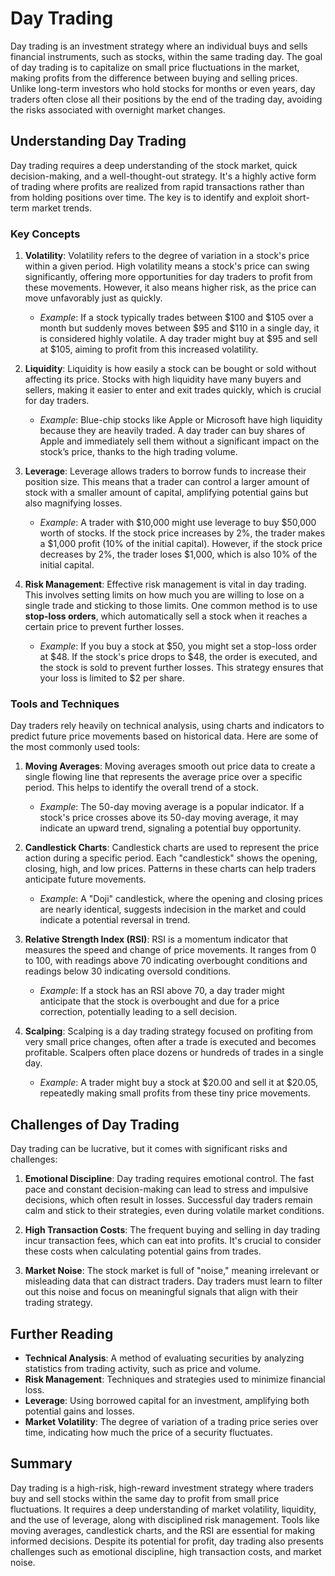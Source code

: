 # Day Trading

Day trading is an investment strategy where an individual buys and sells financial instruments, such as stocks, within the same trading day. The goal of day trading is to capitalize on small price fluctuations in the market, making profits from the difference between buying and selling prices. Unlike long-term investors who hold stocks for months or even years, day traders often close all their positions by the end of the trading day, avoiding the risks associated with overnight market changes.

## Understanding Day Trading

Day trading requires a deep understanding of the stock market, quick decision-making, and a well-thought-out strategy. It's a highly active form of trading where profits are realized from rapid transactions rather than from holding positions over time. The key is to identify and exploit short-term market trends.

### Key Concepts

1. **Volatility**: Volatility refers to the degree of variation in a stock's price within a given period. High volatility means a stock's price can swing significantly, offering more opportunities for day traders to profit from these movements. However, it also means higher risk, as the price can move unfavorably just as quickly.

   - *Example*: If a stock typically trades between $100 and $105 over a month but suddenly moves between $95 and $110 in a single day, it is considered highly volatile. A day trader might buy at $95 and sell at $105, aiming to profit from this increased volatility.

2. **Liquidity**: Liquidity is how easily a stock can be bought or sold without affecting its price. Stocks with high liquidity have many buyers and sellers, making it easier to enter and exit trades quickly, which is crucial for day traders.

   - *Example*: Blue-chip stocks like Apple or Microsoft have high liquidity because they are heavily traded. A day trader can buy shares of Apple and immediately sell them without a significant impact on the stock’s price, thanks to the high trading volume.

3. **Leverage**: Leverage allows traders to borrow funds to increase their position size. This means that a trader can control a larger amount of stock with a smaller amount of capital, amplifying potential gains but also magnifying losses.

   - *Example*: A trader with $10,000 might use leverage to buy $50,000 worth of stocks. If the stock price increases by 2%, the trader makes a $1,000 profit (10% of the initial capital). However, if the stock price decreases by 2%, the trader loses $1,000, which is also 10% of the initial capital.

4. **Risk Management**: Effective risk management is vital in day trading. This involves setting limits on how much you are willing to lose on a single trade and sticking to those limits. One common method is to use **stop-loss orders**, which automatically sell a stock when it reaches a certain price to prevent further losses.

   - *Example*: If you buy a stock at $50, you might set a stop-loss order at $48. If the stock's price drops to $48, the order is executed, and the stock is sold to prevent further losses. This strategy ensures that your loss is limited to $2 per share.

### Tools and Techniques

Day traders rely heavily on technical analysis, using charts and indicators to predict future price movements based on historical data. Here are some of the most commonly used tools:

1. **Moving Averages**: Moving averages smooth out price data to create a single flowing line that represents the average price over a specific period. This helps to identify the overall trend of a stock.

   - *Example*: The 50-day moving average is a popular indicator. If a stock's price crosses above its 50-day moving average, it may indicate an upward trend, signaling a potential buy opportunity.

2. **Candlestick Charts**: Candlestick charts are used to represent the price action during a specific period. Each "candlestick" shows the opening, closing, high, and low prices. Patterns in these charts can help traders anticipate future movements.

   - *Example*: A "Doji" candlestick, where the opening and closing prices are nearly identical, suggests indecision in the market and could indicate a potential reversal in trend.

3. **Relative Strength Index (RSI)**: RSI is a momentum indicator that measures the speed and change of price movements. It ranges from 0 to 100, with readings above 70 indicating overbought conditions and readings below 30 indicating oversold conditions.

   - *Example*: If a stock has an RSI above 70, a day trader might anticipate that the stock is overbought and due for a price correction, potentially leading to a sell decision.

4. **Scalping**: Scalping is a day trading strategy focused on profiting from very small price changes, often after a trade is executed and becomes profitable. Scalpers often place dozens or hundreds of trades in a single day.

   - *Example*: A trader might buy a stock at $20.00 and sell it at $20.05, repeatedly making small profits from these tiny price movements.

## Challenges of Day Trading

Day trading can be lucrative, but it comes with significant risks and challenges:

1. **Emotional Discipline**: Day trading requires emotional control. The fast pace and constant decision-making can lead to stress and impulsive decisions, which often result in losses. Successful day traders remain calm and stick to their strategies, even during volatile market conditions.

2. **High Transaction Costs**: The frequent buying and selling in day trading incur transaction fees, which can eat into profits. It's crucial to consider these costs when calculating potential gains from trades.

3. **Market Noise**: The stock market is full of "noise," meaning irrelevant or misleading data that can distract traders. Day traders must learn to filter out this noise and focus on meaningful signals that align with their trading strategy.

## Further Reading

- **Technical Analysis**: A method of evaluating securities by analyzing statistics from trading activity, such as price and volume.
- **Risk Management**: Techniques and strategies used to minimize financial loss.
- **Leverage**: Using borrowed capital for an investment, amplifying both potential gains and losses.
- **Market Volatility**: The degree of variation of a trading price series over time, indicating how much the price of a security fluctuates.

## Summary

Day trading is a high-risk, high-reward investment strategy where traders buy and sell stocks within the same day to profit from small price fluctuations. It requires a deep understanding of market volatility, liquidity, and the use of leverage, along with disciplined risk management. Tools like moving averages, candlestick charts, and the RSI are essential for making informed decisions. Despite its potential for profit, day trading also presents challenges such as emotional discipline, high transaction costs, and market noise.